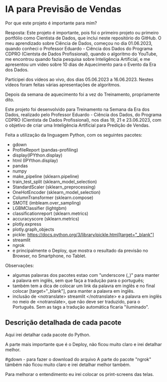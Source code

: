 # IA para Previsão de Vendas

Por que este projeto é importante para mim?

Resposta: Este projeto é importante, pois foi o primeiro projeto ou primeiro portfólio como Cientista de Dados, que inclui neste repositório do GitHub.
O meu aprendizado sobre Ciência de Dados, começou no dia 01.06.2023, quando conheci o Professor Eduardo - Ciência dos Dados do Programa CDPRO (Cientsta de Dados Profissional), quando o algoritmo do YouTube, me encontrou quando fazia pesquisa sobre Inteligência Artificial, e me apresentou um video sobre 10 dias de Aquecimento para o Evento da Era dos Dados.

Participei dos vídeos ao vivo, dos dias 05.06.2023 a 16.06.2023. Nestes vídeos foram feitas várias apresentações de algoritmos. 

Depois da semana de aquecimento foi a vez do Treinamento, propriamente dito.

Este projeto foi desenvolvido para Treinamento na Semana da Era dos Dados, realizado pelo Professor Eduardo - Ciência dos Dados, do Programa CDPRO (Cientista de Dados Profissional), nos dias 19, 21 e 23.06.2023, com o objetivo de criar uma Inteligência Artificial para Predição de Vendas.

Feita a utilização da linguagem Python, com os seguintes pacotes:
- gdown
- ProfileReport (pandas-profiling)
- <notranslate>display</notranslate>(IPYthon.display)
- html (IPYthon.display)
- pandas
- <notranslate>numpy</notranslate>
- make_pipeline (sklearn.pipeline)
- train_test_split (sklearn_model_selection)
- StandardScaler (sklearn_preprocessing)
- <notranslate>OneHotEncoder</notranslate> (sklearn_model_selection)
- ColumnTransformer (sklearn.compose)
- SMOTE (imbleam.over_sampling)
- LGBM<notranslate>Classifier</notranslate> (lightgbm)
- <notranslate>classificationreport</notranslate> (sklearn.metrics)
- <notranslate>accuracyscore</notranslate> (sklearn.metrics)
- plotly.express
- plotly.graph_objects
- <notranslate>pickle</notranslate>: https://docs.python.org/3/library/pickle.html[target="_blank"]
- <notranslate>streamlit</notranslate>
- ngrok
- e principalmente o Deploy, que mostra o resultado da previsão no Browser, no Smartphone, no Tablet.


Observações: 
- algumas palavras dos pacotes estao com "underscore (_)" para manter a palavra em inglês, sem que faça a tradução para o português;
- também tem a dica de colocar um link da palavra em inglês e no final colocar [target="_blank"], para manter a palavra em inglês.
- inclusão de \<notranslate\> <notranlate> streamlit </notranslate> \<\/notranslate\> e a palavra em inglês no meio de \<notranslate\>, que não deve ser traduzido, para o Português. Sem as tags a tradução automática ficaria "iluminado".

## Descrição detalhada de cada pacote

Aqui irei detalhar cada pacote do Python.

A parte mais importante que é o Deploy, não ficou muito claro e irei detalhar melhor.

#gdown - para fazer o download do arquivo
A parte do pacote "ngrok" támbém não ficou muito claro e irei detalhar melhor também.

Para melhorar o entendimento eu irei colocar os print-screens das telas.


  
